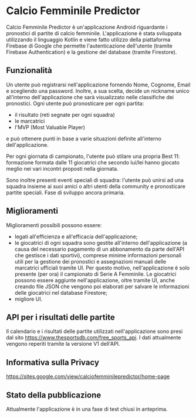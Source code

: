 # Calcio Femminile Predictor
Calcio Femminile Predictor è un'applicazione Android riguardante i pronostici di partite di calcio femminile. 
L'applicazione è stata sviluppata utilizzando il linguaggio Kotlin e viene fatto utilizzo della piattaforma Firebase di Google che permette l'autenticazione dell'utente (tramite Firebase Authentication) e la gestione del database (tramite Firestore).

## Funzionalità
Un utente può registrarsi nell'applicazione fornendo Nome, Cognome, Email e scegliendo una password. Inoltre, a sua scelta, decide un nickname unico all'interno dell'applicazione che sarà visualizzato nelle classifiche dei pronostici.
Ogni utente può pronosticare per ogni partita:
- il risultato (reti segnate per ogni squadra)
- le marcatrici
- l'MVP (Most Valuable Player)

e può ottenere punti in base a varie situazioni definite all'interno dell'applicazione.

Per ogni giornata di campionato, l'utente può stilare una propria Best 11: formazione formata dalle 11 giocatrici che secondo lui/lei hanno giocato meglio nei vari incontri proposti nella giornata.

Sono inoltre presenti eventi speciali di squadra: l'utente può unirsi ad una squadra insieme ai suoi amici o altri utenti della community e pronosticare partite speciali. Fase di sviluppo ancora primaria.

## Miglioramenti
Miglioramenti possibili possono essere:
- legati all'efficienza e all'efficacia dell'applicazione;
- le giocatrici di ogni squadra sono gestite all'interno dell'applicazione (a causa del necessario pagamento di un abbonamento da parte dell'API che gestisce i dati sportivi), comprese minime informazioni personali utili per la gestione dei pronostici e assegnazioni manuali delle marcatrici ufficiali tramite UI. Per questo motivo, nell'applicazione è solo presente (per ora) il campionato di Serie A Femminile. Le giocatrici possono essere aggiunte nell'applicazione, oltre tramite UI, anche creando file JSON che vengono poi elaborati per salvare le informazioni delle giocatrici nel database Firestore;
- migliore UI.

## API per i risultati delle partite
Il calendario e i risultati delle partite utilizzati nell'applicazione sono presi dal sito https://www.thesportsdb.com/free_sports_api. I dati attualmente vengono reperiti tramite la versione V1 dell'API.

## Informativa sulla Privacy
https://sites.google.com/view/calciofemminilepredictor/home-page

## Stato della pubblicazione
Attualmente l'applicazione è in una fase di test chiusi in anteprima.


